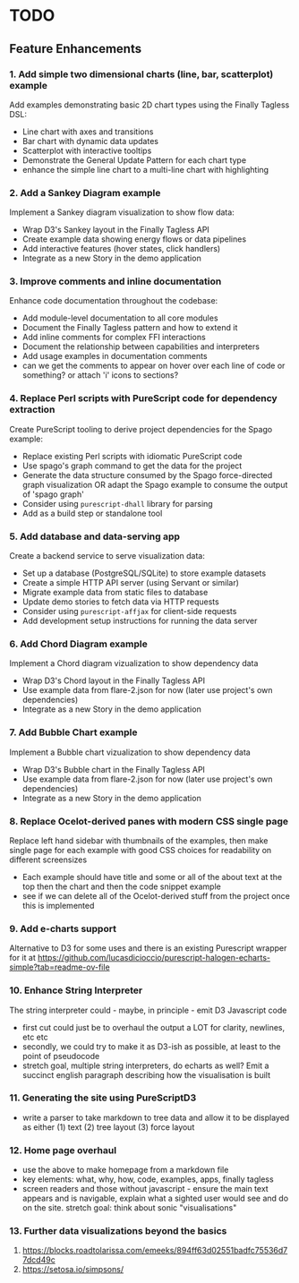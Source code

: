 # TODO

## Feature Enhancements

### 1. Add simple two dimensional charts (line, bar, scatterplot) example
Add examples demonstrating basic 2D chart types using the Finally Tagless DSL:
- Line chart with axes and transitions
- Bar chart with dynamic data updates
- Scatterplot with interactive tooltips
- Demonstrate the General Update Pattern for each chart type
- enhance the simple line chart to a multi-line chart with highlighting

### 2. Add a Sankey Diagram example
Implement a Sankey diagram visualization to show flow data:
- Wrap D3's Sankey layout in the Finally Tagless API
- Create example data showing energy flows or data pipelines
- Add interactive features (hover states, click handlers)
- Integrate as a new Story in the demo application

### 3. Improve comments and inline documentation
Enhance code documentation throughout the codebase:
- Add module-level documentation to all core modules
- Document the Finally Tagless pattern and how to extend it
- Add inline comments for complex FFI interactions
- Document the relationship between capabilities and interpreters
- Add usage examples in documentation comments
- can we get the comments to appear on hover over each line of code or something? or attach 'i' icons to sections?

### 4. Replace Perl scripts with PureScript code for dependency extraction
Create PureScript tooling to derive project dependencies for the Spago example:
- Replace existing Perl scripts with idiomatic PureScript code
- Use spago's graph command to get the data for the project
- Generate the data structure consumed by the Spago force-directed graph visualization OR adapt the Spago example to consume the output of 'spago graph'
- Consider using `purescript-dhall` library for parsing
- Add as a build step or standalone tool

### 5. Add database and data-serving app
Create a backend service to serve visualization data:
- Set up a database (PostgreSQL/SQLite) to store example datasets
- Create a simple HTTP API server (using Servant or similar)
- Migrate example data from static files to database
- Update demo stories to fetch data via HTTP requests
- Consider using `purescript-affjax` for client-side requests
- Add development setup instructions for running the data server

### 6. Add Chord Diagram example
Implement a Chord diagram vizualization to show dependency data
- Wrap D3's Chord layout in the Finally Tagless API
- Use example data from flare-2.json for now (later use project's own dependencies)
- Integrate as a new Story in the demo application

### 7. Add Bubble Chart example
Implement a Bubble chart vizualization to show dependency data
- Wrap D3's Bubble chart in the Finally Tagless API
- Use example data from flare-2.json for now (later use project's own dependencies)
- Integrate as a new Story in the demo application

### 8. Replace Ocelot-derived panes with modern CSS single page
Replace left hand sidebar with thumbnails of the examples, then make single page for each example with good CSS choices for readability on different screensizes
- Each example should have title and some or all of the about text at the top then the chart and then the code snippet example
- see if we can delete all of the Ocelot-derived stuff from the project once this is implemented

### 9. Add e-charts support
Alternative to D3 for some uses and there is an existing Purescript wrapper for it at https://github.com/lucasdicioccio/purescript-halogen-echarts-simple?tab=readme-ov-file

### 10. Enhance String Interpreter
The string interpreter could - maybe, in principle - emit D3 Javascript code
- first cut could just be to overhaul the output a LOT for clarity, newlines, etc etc
- secondly, we could try to make it as D3-ish as possible, at least to the point of pseudocode
- stretch goal, multiple string interpreters, do echarts as well? Emit a succinct english paragraph describing how the visualisation is built

### 11. Generating the site using PureScriptD3 
- write a parser to take markdown to tree data and allow it to be displayed as either (1) text (2) tree layout (3) force layout

### 12. Home page overhaul
- use the above to make homepage from a markdown file
- key elements: what, why, how, code, examples, apps, finally tagless
- screen readers and those without javascript - ensure the main text appears and is navigable, explain what a sighted user would see and do on the site. stretch goal: think about sonic "visualisations"

### 13. Further data visualizations beyond the basics
1. https://blocks.roadtolarissa.com/emeeks/894ff63d02551badfc75536d77dcd49c
2. https://setosa.io/simpsons/